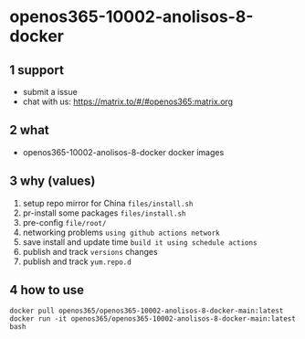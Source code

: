 # openos365-10002-anolisos-8-docker


## 1 support

* submit a issue
* chat with us: https://matrix.to/#/#openos365:matrix.org

## 2 what

* openos365-10002-anolisos-8-docker docker images
  
## 3 why (values)

1. setup repo mirror for China `files/install.sh`
1. pr-install some packages `files/install.sh`
1. pre-config `file/root/`
1. networking problems `using github actions network`
1. save install and update time `build it using schedule actions`
1. publish and track `versions` changes
1. publish and track `yum.repo.d`

## 4 how to use

```
docker pull openos365/openos365-10002-anolisos-8-docker-main:latest
docker run -it openos365/openos365-10002-anolisos-8-docker-main:latest bash
```
